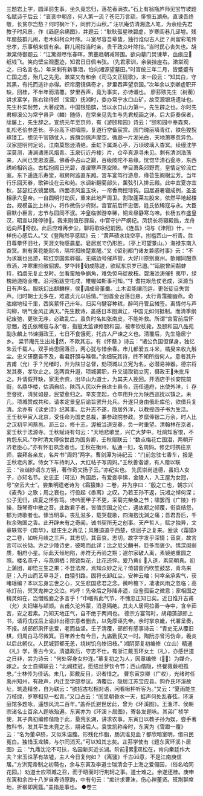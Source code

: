 <!-- { "loadSidebar": true } -->
三题岩上字，圆泽前生事。坐久竟忘归，落花香满衣。”石上有翁瓶庐师见宝竹坡题名赋诗于后云：“衮衮中朝彦，何人第一流？苍茫万言疏，悱恻五湖舟。直谏吾终敬，长贫尔岂愁？何时枫叶下，同醉万山秋。”
汪巩庵仿清湘逸人笔，为余绘先君教子时风景，作《趋庭余痛图》，并题云：“耿耿孤星映碧虚，岁寒闾巷几邱墟。残年腊鼓群儿闹，老木蚪柯众叶除。斗室尽容吾辈蛰，独行谁似古人迂？尚留彩笔传忠孝，乐事朝来信有余。群儿闹指当时亲，贵干政众叶除指。”当时民心丧失也。胡漱棠侍御题云：“江篱撷尽怅春晖，策蹇趋朝减带围。欲向墓门焚谏草，血痕应纸钱飞。笑向壁尘观墨迹，知君日日佩韦弦。（先君家训，余装挂座右。漱棠观之，曰名言也。）年来剩有新事泪，怕向湘源望墓田。”时盲统三年二月，皆蹙蹙有亡国之虑，殆几之先见。漱棠又有和余《司马文正砚歌》，末一段云：“知其白，守其黑，有托而逃计亦得。织帘磨镜俱奇才，梦里吞声望京国。”次年余以京卿虚职开缺，回桂，不半年而清覆。梦里吞声，竟为事实，亦诗谶也。
廖荪赅先生（树蘅）讲求富学，陈右铭侍郎（宝箴）抚湘时，委办常宁水口山矿，故茭源银场遗址也。先生朴实耐劳，大著成效。中国银铅膑，当以水口山为第一，先生辟之也。尔时先君柳溪公为常宁县尹（麟）随侍，在常亲见先生与先君规画之详。后大臣奏保者，牍屡上，先生辞之。宣统元年至京师，有《游颐和园》诗云：“颐和园中奉森爽，虬松老侩参差长。亭台高下绀墙围，复道行空备宸赏。园门瑰丽填青红，铁色狻猊琢镂工。想见千官随仗入，旌旗剑佩声摩空。循廊一片湖光白，天地萧寒忽异色。汉家昆明何足论，江南莫愁逊清绝。垂虹下属湖心亭，万顷玻璃入杳冥。续缦沈竽深莫测，涛澜谲荡风烟青。玉泉衍近丹棱氵片，仓卒真源寻未见。剩有清浏浩荡来，人间已觉恩波遍。佛香亭占山之巅，百级陂陀不易缘。恍惚华清石瓮寺，东西绣岭相钩连。古松抱阁日光碧，谡谡寒声荡空隙。举目萧条郊野荒，皇情定轸流亡室。东下遥连乐寿堂，椒房阿监直东厢。宫车宴驾行游息，缘苔生阁榭尘芳。当年行乐回天眷，歌钟设在云和苑。水调新翻菊部头，薰弦引入排云殿。此中宜夏亦宜秋，瑟瑟红衣镜里稠。四面凉风监玉块，一帘香雨控琼钩。园居避暑寝成例，圣圣相承六皇帝。一自圆明付劫灰，重来此地严周卫。割取蓬莱左股来，依然平地起楼台。规模虽比上林小，将作微伤少府财。宫官前后怀忠悃，姓氏依稀寇与永。大臣容默小臣言，志节与园同不泯。冲皇临御游幸稀，铜龙昼静寒乌啼。长杨五柞盛皇汉，昭宣以降停骖。我来刚值彤扉启，中官守护严纲纪。凤钥长将寝殿扃，龙舟远向芦奇舣。此后应难再步尘，聊将歌咏纪前因。《连昌》词与《津阳》什，一样伤心感后人。”又《登陶然亭感赋》云：“黄芦碛水绕空亭，拊槛西山一桁青。胜日尊晕怀旧社，天涯文物感晨星。皂居岌で仍形胜，（亭上可望景山。）海禄东南入杳冥。剩有黄花能耐冷，隔帘孤映楚累醒。”又《留别都门诸友兼感时事》云：“不为求赢也出游，软红京国紫骅骝。无端边号催芦管，大好川原别冀州。欹帽同酣燕市酒，冲寒重捡敝貂裘。梦华转旬成陈迹，欲赋东京岁已遒。”“瓯脱曾间鹬蚌持，驺虞无复止戈时。坐看蛮触争蜗角，难免惊乌徙故枝。碧海泷涛催钅夷甲，绿槐驰道隐金椎。沿河拓跋空屯戌，帷幄如斯事可知。”“扌耆拄艰危仗老成，深源当日有声名。服妖幻出麒麟楦，侯调成骨董羹。土木讵能禳厄运，更张徒自失宫声。旧时朝士无多在，难遣贞元以后情。”“回首金台落日悬，太行青霭接幽燕。奇肱缩地轻千里，西笑萦怀己卅年。归买乌犍容种秫，醉呵丹管且摊签。离情付与芦沟柳，明气金风正满天。”先生数诗，盖感日本图满辽，中国无如何抵制。而清季纲纪废弛，更张无序，必致乱亡。虽负时名如张南皮，不能补救。所谓“宫官前后怀忠悃，姓氏依稀寇与永”者，指寇太监谏修颐和园，被孝钦杖毙，及颐和园八品苑副永麟上书谏摄政王，七日不食饿死，托古人尸谏之义也。清覆后，先生隐居宁乡。
梁节庵先生出处然，不欺其志。有《怀蘖》诗云：“诸公负国但谋身，独忆朱云千载人。双手尚思回落日，两心犹与惜余春。市儿都爱五斗米，橘叟来收九斛尘。忠义研磨吾不及，看君肝胆与喉唇。”余细玩其诗，终不知所指何人。意者其升吉甫（允）乎？光绪时，升为陕甘总督，劾项城以立宪为名，必潜易神器。德宗将发其奏，孝钦止之。迄两宫升遐，项城罢职，升又请取销立宪，摄政王朱批斥之。升请假开缺，家无余赀，出华山为道士，为其夫人挽回。开酒店于长安院前街，名鼎华楼，估酒自给。陕西人民以升自进士县令，沥任道府，出使外洋，氵存至督抚，清贫如是，民望愈归之。辛亥变起，仓卒用升允为陕西巡抚以镇之。未几，项城赞成共和，请孝定景皇后谕旨罢升允兵。升遂只身由俄赴库伦，欲借兵复清。余亦有《读史诗》纪其事。后升志不遂，隐居外洋，以教授四子书为生活。
王壬秋甲寅入北京，受任命为国史总裁，兼参政院参政。岁縻俸银二万余，时人比之汉初平间蔡邕。沥三台，修十志，渥被当道宠眷，负一时重望。清翰林在京者，宴壬秋于法源寺。壬秋赋诗有句云：“天地悲歌里，兴亡大梦中。杜鹃知客恨，不肯怨东风。”尔时清太傅徐世昌为国务卿，壬秋赠联云：“数点梅花亡国泪，两朝开济老臣心。”亦有怀旧夙念者也。壬秋在衡州，私通一妇，名周妈。修史时携往京师，尝拜各亲友，名片书“周妈”两字。曹剑潭为诗纪云：“门前忽驻七香车，报是壬秋老内家。侍女下车持刺入，大红帖子写周妈。”壬秋善谐谑，有人赠以联云：“诙谐妙语东方朔，著作奇文扬子云。”亦纪实也。
先民崇尚道德，虽妇人女子，亦知名节。史忠正（可法）殉国后，有爱妾李愫，金陵人，入王屋为女冠，号“空云大士”。尝集明遗老诗为《霜猿集》二卷，并为序曰：“殷之亡也，朝宗兴《麦秀》之歌；周之衰也，行役起《黍离》之叹。乃若王孙不返，沅湘之悼何深；公子无归，虞夏之怀弥笃。诗吟而甲子不更，采菊完柴桑之节；啸罢而《广陵》作操，鼓琴寄中散之音。此数君子者，皆值宗国之沦亡，遇故都之倾覆，衔哀结怨，郁为诗歌者也。愫当明季，丧乱滋多，载哭载歌，四海抱沈渊之痛；吾君吾后，千秋余殉国之香。此开辟未有之奇闻，诚书契所无之创事。天产哲人，赋才独异，文章轶驾于《南华》，疑庄生之再见；风雅迫追于西楚，信屈子之复来。爰读《霜猿》之二卷，如听月峡之三声，其志切，其音哀。志切，故字字发乎深情；音哀，故言言可以长恸。方之少陵诗史，彼略而此详；比之尼父麟书，贬多而褒少。愫深闺弱质，相府小星。际此天倾地陷，赤符无再验之期；遽尔家破人离，素镜绝重圆之照。楼名燕子，与燕俱栖；院锁梨花，比花还悴。爰乃黄纟入道，素简朝真。初上蒲团，即悟三生之果；不登法席，焉知众妙之元？倚碧窗而吹笙鼓瑟，青鸟来庭；入丹山而艺草寻芝，白猿引路。固将长卸红尘，安神云岫；何幸亲承紫气，获睹瑶编？本以忘身忘世之心，又生悲国悲君之念。微吟檐下，凄凄风雨之忽临；高咏灯前，冥冥鬼神之交泣。呜呼！先帝后之陟降非遥，应鉴孤臣之微意；家相国之精灵如在，岂憎贱妾之多言乎！”巾帼有此气节，不愧忠正知已矣。近日惟升吉甫（允）夫妇堪与颉颃。吉甫久沦外蒙，消息隔绝。其夫人居阿拉善一寺中，含辛茹苦，安之若素。乃知天地正气，自不绝于两间也。
德宗方宴驾时，胡翔藻部郎上书，请将戊戌后上谕非出德宗意者删去，以免厚诬先帝。余时掌京畿，代署呈奏，不报。胡部郎夙怀忠爱，老而益坚。壬子清覆，部郎有感事诗云：“青史无从覆旧棋，归周白马尽微箕。百年养士有今日，九庙勤民又一时。陶阮亦曾污伪命，羲炎以后此朝仪。人民城郭都无恙，绕树饥乌惨旧枝。”
湘阴郭复初编修（立山）精通《礼》学，善古今文。清退政后，守志不仕。有浙江戴玉环女土（礼），亦感世道之日非，尝为诗云：“何处容身女仲连。”慕复初之为人，因章编修（┪）为媒介，嫁之。女士自撰联云：“北阙挂冠，愿结丝萝钦令节；西山偕隐，终餐薇蕨相孤忠。”士林传为佳话。未几，郭戴反目，识者惜之。
曹东寅京卿（广权），光绪时任禹州知州，有政声，内迁至学部参议。清覆后，隐居江苏宝应县。购乔氏环溪故址，筑造精舍，自为联云：“欲招古松相对语，闲看楸枰听客为。”又云：“夏雨能生万枝绿，岁寒相见一松青。”又口占云：“闰里朝昏水一天，蛙声何处乱春弦。环溪庭馆多题咏，遥想风流二百年。”盖乔氏避世居此，曾为《环溪图》。王渔洋、侯朝宗诸名士百余人题咏殆遍。东寅亦为《环溪卜居图》，寄各友题咏。其弟广桢学使，其子典初编修偕隐于此，垦荒长湖，讲求农事。东寅日以教子孙为娱，尝手著教科书，发其平生未竟之志，期诸后人。袁世凯称帝时，东寅为《雪蹬一覆》云：“名为董卓脐，又似朱温腹。形残化作脂，肠流谁见血？都欣暗室明，借曰民冤白。独惜玉龙鳞，与尔同消灭。”可以知其志矣。芷荪学使有《题东寅环溪卜居图》云：“九鼎沈沦不可扶，名园新买近长湖。阶前累双松在，肯向秦廷作大夫？宋玉诛茅有故墟，主人今日复何如？《离骚》千古意，不是江南庾信居。”方洪宪帝制之初萌也，余与东寅及李道士瑞清会于上海之爱俪园，（俗名哈同花园。）劝道士应项城之召，而于晤面时行荆轲之事。道士难之。余遂还桂。庚申东寅和余四十八岁自寿诗原韵，中有句云：“痴计求曹沫，伤心禅董贤。班荆聊席地，折柳即离筵。”盖指是事也。
●卷三
